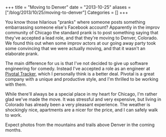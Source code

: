 +++
title = "Moving to Denver"
date = "2013-10-25"
aliases = ["/blog/2013/10/25/moving-to-denver"]
Categories = []
+++

You know those hilarious "pranks" where someone posts something
embarrassing someone else's Facebook account? Apparently in the improv
community of Chicago the standard prank is to post something saying that
they've accepted a lead role, and that they're moving to Denver,
Colorado. We found this out when some improv actors at our going away
party took some convincing that we were actually moving, and that it
wasn't an elaborate prank.

The main difference for us is that I've not decided to give up software
engineering for comedy. Instead I've accepted a role as an engineer at
[Pivotal Tracker](http://www.pivotaltracker.com), which I personally think is a
better deal. Pivotal is a great company with a unique and productive
style, and I'm thrilled to be working with them.

While there'll always be a special place in my heart for Chicago, I'm
rather glad we've made the move. It was stressful and very expensive,
but living in Colorado has already been a very pleasant experience. The
weather is shockingly nice, apartments are a nicer for the price, and I
can safely walk to work.

Expect photos from the mountains and trails above Denver in the coming
months.
